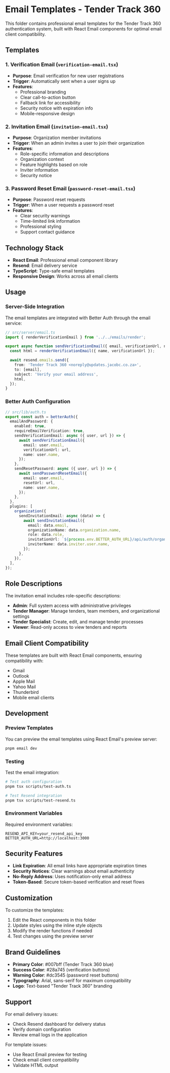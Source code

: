 # Email Templates - Tender Track 360

This folder contains professional email templates for the Tender Track 360 authentication system, built with React Email components for optimal email client compatibility.

## Templates

### 1. Verification Email (`verification-email.tsx`)

- **Purpose**: Email verification for new user registrations
- **Trigger**: Automatically sent when a user signs up
- **Features**:
  - Professional branding
  - Clear call-to-action button
  - Fallback link for accessibility
  - Security notice with expiration info
  - Mobile-responsive design

### 2. Invitation Email (`invitation-email.tsx`)

- **Purpose**: Organization member invitations
- **Trigger**: When an admin invites a user to join their organization
- **Features**:
  - Role-specific information and descriptions
  - Organization context
  - Feature highlights based on role
  - Inviter information
  - Security notice

### 3. Password Reset Email (`password-reset-email.tsx`)

- **Purpose**: Password reset requests
- **Trigger**: When a user requests a password reset
- **Features**:
  - Clear security warnings
  - Time-limited link information
  - Professional styling
  - Support contact guidance

## Technology Stack

- **React Email**: Professional email component library
- **Resend**: Email delivery service
- **TypeScript**: Type-safe email templates
- **Responsive Design**: Works across all email clients

## Usage

### Server-Side Integration

The email templates are integrated with Better Auth through the email service:

```typescript
// src/server/email.ts
import { renderVerificationEmail } from '../../emails/render';

export async function sendVerificationEmail({ email, verificationUrl, name }) {
  const html = renderVerificationEmail({ name, verificationUrl });

  await resend.emails.send({
    from: 'Tender Track 360 <noreply@updates.jacobc.co.za>',
    to: [email],
    subject: 'Verify your email address',
    html,
  });
}
```

### Better Auth Configuration

```typescript
// src/lib/auth.ts
export const auth = betterAuth({
  emailAndPassword: {
    enabled: true,
    requireEmailVerification: true,
    sendVerificationEmail: async ({ user, url }) => {
      await sendVerificationEmail({
        email: user.email,
        verificationUrl: url,
        name: user.name,
      });
    },
    sendResetPassword: async ({ user, url }) => {
      await sendPasswordResetEmail({
        email: user.email,
        resetUrl: url,
        name: user.name,
      });
    },
  },
  plugins: [
    organization({
      sendInvitationEmail: async (data) => {
        await sendInvitationEmail({
          email: data.email,
          organizationName: data.organization.name,
          role: data.role,
          invitationUrl: `${process.env.BETTER_AUTH_URL}/api/auth/organization/accept-invitation?token=${data.invitation.id}`,
          inviterName: data.inviter.user.name,
        });
      },
    }),
  ],
});
```

## Role Descriptions

The invitation email includes role-specific descriptions:

- **Admin**: Full system access with administrative privileges
- **Tender Manager**: Manage tenders, team members, and organizational settings
- **Tender Specialist**: Create, edit, and manage tender processes
- **Viewer**: Read-only access to view tenders and reports

## Email Client Compatibility

These templates are built with React Email components, ensuring compatibility with:

- Gmail
- Outlook
- Apple Mail
- Yahoo Mail
- Thunderbird
- Mobile email clients

## Development

### Preview Templates

You can preview the email templates using React Email's preview server:

```bash
pnpm email dev
```

### Testing

Test the email integration:

```bash
# Test auth configuration
pnpm tsx scripts/test-auth.ts

# Test Resend integration
pnpm tsx scripts/test-resend.ts
```

### Environment Variables

Required environment variables:

```env
RESEND_API_KEY=your_resend_api_key
BETTER_AUTH_URL=http://localhost:3000
```

## Security Features

- **Link Expiration**: All email links have appropriate expiration times
- **Security Notices**: Clear warnings about email authenticity
- **No-Reply Address**: Uses notification-only email address
- **Token-Based**: Secure token-based verification and reset flows

## Customization

To customize the templates:

1. Edit the React components in this folder
2. Update styles using the inline style objects
3. Modify the render functions if needed
4. Test changes using the preview server

## Brand Guidelines

- **Primary Color**: #007bff (Tender Track 360 blue)
- **Success Color**: #28a745 (verification buttons)
- **Warning Color**: #dc3545 (password reset buttons)
- **Typography**: Arial, sans-serif for maximum compatibility
- **Logo**: Text-based "Tender Track 360" branding

## Support

For email delivery issues:

- Check Resend dashboard for delivery status
- Verify domain configuration
- Review email logs in the application

For template issues:

- Use React Email preview for testing
- Check email client compatibility
- Validate HTML output
